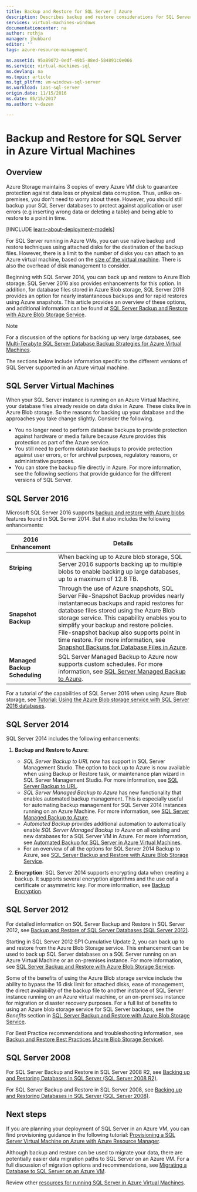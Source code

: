 ```yaml
---
title: Backup and Restore for SQL Server | Azure
description: Describes backup and restore considerations for SQL Server databases running on Azure Virtual Machines.
services: virtual-machines-windows
documentationcenter: na
author: rothja
manager: jhubbard
editor: ''
tags: azure-resource-management

ms.assetid: 95a89072-0edf-49b5-88ed-584891c0e066
ms.service: virtual-machines-sql
ms.devlang: na
ms.topic: article
ms.tgt_pltfrm: vm-windows-sql-server
ms.workload: iaas-sql-server
origin.date: 11/15/2016
ms.date: 05/15/2017
ms.author: v-dazen

---
```

# Backup and Restore for SQL Server in Azure Virtual Machines
## Overview
Azure Storage maintains 3 copies of every Azure VM disk to guarantee protection against data loss or physical data corruption. Thus, unlike on-premises, you don't need to worry about these. However, you should still backup your SQL Server databases to protect against application or user errors (e.g inserting wrong data or deleting a table) and being able to restore to a point in time.

[!INCLUDE [learn-about-deployment-models](../../../../includes/learn-about-deployment-models-both-include.md)]

For SQL Server running in Azure VMs, you can use native backup and restore techniques using attached disks for the destination of the backup files. However, there is a limit to the number of disks you can attach to an Azure virtual machine, based on the [size of the virtual machine](../sizes.md?toc=%2fvirtual-machines%2fwindows%2ftoc.json). There is also the overhead of disk management to consider.

Beginning with SQL Server 2014, you can back up and restore to Azure Blob storage. SQL Server 2016 also provides enhancements for this option. In addition, for database files stored in Azure Blob storage, SQL Server 2016 provides an option for nearly instantaneous backups and for rapid restores using Azure snapshots. This article provides an overview of these options, and additional information can be found at [SQL Server Backup and Restore with Azure Blob Storage Service](https://msdn.microsoft.com/library/jj919148.aspx).

> [!NOTE]
> For a discussion of the options for backing up very large databases, see [Multi-Terabyte SQL Server Database Backup Strategies for Azure Virtual Machines](http://blogs.msdn.com/b/igorpag/archive/2015/07/28/multi-terabyte-sql-server-database-backup-strategies-for-azure-virtual-machines.aspx).
> 
> 

The sections below include information specific to the different versions of SQL Server supported in an Azure virtual machine.

## SQL Server Virtual Machines
When your SQL Server instance is running on an Azure Virtual Machine, your database files already reside on data disks in Azure. These disks live in Azure Blob storage. So the reasons for backing up your database and the approaches you take change slightly. Consider the following. 

* You no longer need to perform database backups to provide protection against hardware or media failure because Azure provides this protection as part of the Azure service.
* You still need to perform database backups to provide protection against user errors, or for archival purposes, regulatory reasons, or administrative purposes.
* You can store the backup file directly in Azure. For more information, see the following sections that provide guidance for the different versions of SQL Server.

## SQL Server 2016
Microsoft SQL Server 2016 supports [backup and restore with Azure blobs](https://msdn.microsoft.com/library/jj919148.aspx) features found in SQL Server 2014. But it also includes the following enhancements:

| 2016 Enhancement | Details |
| --- | --- |
| **Striping** |When backing up to Azure blob storage, SQL Server 2016 supports backing up to multiple blobs to enable backing up large databases, up to a maximum of 12.8 TB. |
| **Snapshot Backup** |Through the use of Azure snapshots, SQL Server File-Snapshot Backup provides nearly instantaneous backups and rapid restores for database files stored using the Azure Blob storage service. This capability enables you to simplify your backup and restore policies. File-snapshot backup also supports point in time restore. For more information, see [Snapshot Backups for Database Files in Azure](https://msdn.microsoft.com/library/mt169363%28v=sql.130%29.aspx). |
| **Managed Backup Scheduling** |SQL Server Managed Backup to Azure now supports custom schedules. For more information, see [SQL Server Managed Backup to Azure](https://msdn.microsoft.com/library/dn449496.aspx). |

For a tutorial of the capabilities of SQL Server 2016 when using Azure Blob storage, see [Tutorial: Using the Azure Blob storage service with SQL Server 2016 databases](https://msdn.microsoft.com/library/dn466438.aspx).

## SQL Server 2014
SQL Server 2014 includes the following enhancements:

1. **Backup and Restore to Azure**:

    * *SQL Server Backup to URL* now has support in SQL Server Management Studio. The option to back up to Azure is now available when using Backup or Restore task, or maintenance plan wizard in SQL Server Management Studio. For more information, see [SQL Server Backup to URL](https://msdn.microsoft.com/library/jj919148%28v=sql.120%29.aspx).
    * *SQL Server Managed Backup to Azure* has new functionality that enables automated backup management. This is especially useful for automating backup management for SQL Server 2014 instances running on an Azure Machine. For more information, see [SQL Server Managed Backup to Azure](https://msdn.microsoft.com/library/dn449496%28v=sql.120%29.aspx).
    * *Automated Backup* provides additional automation to automatically enable *SQL Server Managed Backup to Azure* on all existing and new databases for a SQL Server VM in Azure. For more information, see [Automated Backup for SQL Server in Azure Virtual Machines](virtual-machines-windows-sql-automated-backup.md).
    * For an overview of all the options for SQL Server 2014 Backup to Azure, see [SQL Server Backup and Restore with Azure Blob Storage Service](https://msdn.microsoft.com/library/jj919148%28v=sql.120%29.aspx).
2. **Encryption**: SQL Server 2014 supports encrypting data when creating a backup. It supports several encryption algorithms and the use osf a certificate or asymmetric key. For more information, see [Backup Encryption](https://msdn.microsoft.com/library/dn449489%28v=sql.120%29.aspx).

## SQL Server 2012
For detailed information on SQL Server Backup and Restore in SQL Server 2012, see [Backup and Restore of SQL Server Databases (SQL Server 2012)](https://msdn.microsoft.com/library/ms187048%28v=sql.110%29.aspx).

Starting in SQL Server 2012 SP1 Cumulative Update 2, you can back up to and restore from the Azure Blob Storage service. This enhancement can be used to back up SQL Server databases on a SQL Server running on an Azure Virtual Machine or an on-premises instance. For more information, see [SQL Server Backup and Restore with Azure Blob Storage Service](https://msdn.microsoft.com/library/jj919148%28v=sql.110%29.aspx).

Some of the benefits of using the Azure Blob storage service include the ability to bypass the 16 disk limit for attached disks, ease of management, the direct availability of the backup file to another instance of SQL Server instance running on an Azure virtual machine, or an on-premises instance for migration or disaster recovery purposes. For a full list of benefits to using an Azure blob storage service for SQL Server backups, see the *Benefits* section in [SQL Server Backup and Restore with Azure Blob Storage Service](https://msdn.microsoft.com/library/jj919148%28v=sql.110%29.aspx).

For Best Practice recommendations and troubleshooting information, see [Backup and Restore Best Practices (Azure Blob Storage Service)](https://msdn.microsoft.com/library/jj919149%28v=sql.110%29.aspx).

## SQL Server 2008
For SQL Server Backup and Restore in SQL Server 2008 R2, see [Backing up and Restoring Databases in SQL Server (SQL Server 2008 R2)](https://msdn.microsoft.com/library/ms187048%28v=sql.105%29.aspx).

For SQL Server Backup and Restore in SQL Server 2008, see [Backing up and Restoring Databases in SQL Server (SQL Server 2008)](https://msdn.microsoft.com/library/ms187048%28v=sql.100%29.aspx).

## Next steps
If you are planning your deployment of SQL Server in an Azure VM, you can find provisioning guidance in the following tutorial: [Provisioning a SQL Server Virtual Machine on Azure with Azure Resource Manager](virtual-machines-windows-portal-sql-server-provision.md).

Although backup and restore can be used to migrate your data, there are potentially easier data migration paths to SQL Server on an Azure VM. For a full discussion of migration options and recommendations, see [Migrating a Database to SQL Server on an Azure VM](virtual-machines-windows-migrate-sql.md).

Review other [resources for running SQL Server in Azure Virtual Machines](virtual-machines-windows-sql-server-iaas-overview.md).
